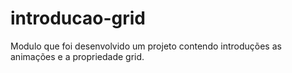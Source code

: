 # introducao-grid
Modulo que foi desenvolvido um projeto contendo introduções as animações e a propriedade grid.
